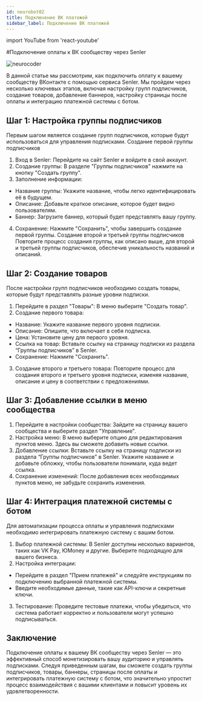 ```yaml
---
id: neurobot02
title: Подключение ВК платежей
sidebar_label: Подключение ВК платежей
---
```


import YouTube from 'react-youtube'

#Подключение оплаты к ВК сообществу через Senler

![neurocoder](/img/neurobots/neuro2.png)

В данной статье мы рассмотрим, как подключить оплату к вашему сообществу ВКонтакте с помощью сервиса Senler. Мы пройдем через несколько ключевых этапов, включая настройку групп подписчиков, создание товаров, добавление баннеров, настройку страницы после оплаты и интеграцию платежной системы с ботом.

<YouTube videoId='sFCNfHU3d7Y' />

## Шаг 1: Настройка группы подписчиков

Первым шагом является создание групп подписчиков, которые будут использоваться для управления подписками.
Создание первой группы подписчиков
1.	Вход в Senler: Перейдите на сайт Senler и войдите в свой аккаунт.
2.	Создание группы: В разделе "Группы подписчиков" нажмите на кнопку "Создать группу".
3.	Заполнение информации:
-	Название группы: Укажите название, чтобы легко идентифицировать её в будущем.
-	Описание: Добавьте краткое описание, которое будет видно пользователям.
-	Баннер: Загрузите баннер, который будет представлять вашу группу.
4.	Сохранение: Нажмите "Сохранить", чтобы завершить создание первой группы.
Создание второй и третьей группы подписчиков
Повторите процесс создания группы, как описано выше, для второй и третьей группы подписчиков, обеспечив уникальность названий и описаний.

## Шаг 2: Создание товаров 

После настройки групп подписчиков необходимо создать товары, которые будут представлять разные уровни подписки.
1.	Перейдите в раздел "Товары": В меню выберите "Создать товар".
2.	Создание первого товара:
-	Название: Укажите название первого уровня подписки.
-	Описание: Опишите, что включает в себя подписка.
-	Цена: Установите цену для первого уровня.
-	Ссылка на товар: Вставьте ссылку на страницу подписки из раздела “Группы подписчиков” в Senler.
-	Сохранение: Нажмите "Сохранить".
3.	Создание второго и третьего товара: Повторите процесс для создания второго и третьего уровня подписки, изменяя название, описание и цену в соответствии с предложениями.

## Шаг 3: Добавление ссылки в меню сообщества

1.	Перейдите в настройки сообщества: Зайдите на страницу вашего сообщества и выберите раздел "Управление".
2.	Настройка меню: В меню выберите опцию для редактирования пунктов меню. Здесь вы сможете добавить новые ссылки.
3.	Добавление ссылки: Вставьте ссылку на страницу подписки из раздела “Группы подписчиков” в Senler.                                                                                                              Укажите название и добавьте обложку, чтобы пользователи понимали, куда ведет ссылка.
4.	Сохранение изменений: После добавления всех необходимых пунктов меню, не забудьте сохранить изменения.

## Шаг 4: Интеграция платежной системы с ботом

Для автоматизации процесса оплаты и управления подписками необходимо интегрировать платежную систему с вашим ботом.
1.	Выбор платежной системы: В Senler доступны несколько вариантов, таких как VK Pay, ЮMoney и другие. Выберите подходящую для вашего бизнеса.
2.	Настройка интеграции:
-	Перейдите в раздел "Прием платежей" и следуйте инструкциям по подключению выбранной платежной системы.
-	Введите необходимые данные, такие как API-ключи и секретные ключи.
3.	Тестирование: Проведите тестовые платежи, чтобы убедиться, что система работает корректно и пользователи могут успешно подписываться.

## Заключение

Подключение оплаты к вашему ВК сообществу через Senler — это эффективный способ монетизировать вашу аудиторию и управлять подписками. Следуя приведенным шагам, вы сможете создать группы подписчиков, товары, баннеры, страницы после оплаты и интегрировать платежную систему с ботом, что значительно упростит процесс взаимодействия с вашими клиентами и повысит уровень их удовлетворенности.
